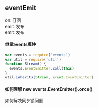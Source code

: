 ## eventEmit
on: 订阅 <br>
emit: 发布 <br>
emit: 发布 <br>

#### 继承events模块
```js
var events = require('events')
var util = require('util')
function Stream() {
  events.EventEmitter.call(this)
}
util.inherits(Stream, event.EventEmitter)
```

#### 如何理解 new events.EventEmitter().once()
如何解决同步锁问题




